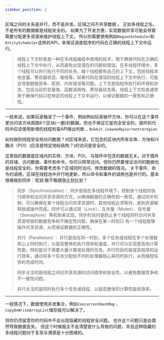 ```yaml
---
sidebar_position: 2
---
```

区域之间的关系是并行，而不是并发。区域之间不共享数据 。 正如多线程之名，不是所有的数据都是线程安全的。 如果为了开发方便，实现数据共享可能会导致需要分配更多资源来维护线程上下文。 所以你需要使用例如`RegionScheduler`和`EntityScheduler`这样的API，来保证调度程序的代码在正确的线程上下文中运行。

>线程上下文检查是一种在多线程编程中使用的技术，用于确保代码在正确的线程上下文中执行，从而避免出现潜在的问题和错误。在多线程环境中，多个线程可以并行执行不同的任务，每个线程都有自己的上下文，包括线程本地变量、寄存器状态、堆栈等。如果代码在错误的线程上下文中执行，可能会导致数据竞争、死锁、内存错误等问题。上下文是指程序执行的环境和状态，包括当前的变量值、函数调用栈、寄存器状态等。线程上下文检查通常用于确保代码只在特定的线程上下文中运行，以保证数据的一致性和正确性。

---

一般来说，如果玩家触发了一个事件，例如例如玩家破坏方块，你可以在这个事件里访问该方块周围8个区块(一圈)的数据。但也不保证它是完全安全的，插件的代码中应该使用新增的线程检查API做出判断... `Bukkit.isownedbycurrentreregion`

如何做到线程安全地访问数据？对区域来说，它包含的区块内所有实体、方块和兴趣点（POI）(应该是特定地标结构？)的访问是安全的。

这里指的数据是区域内的实体、方块、POI， 与插件中包含的数据无关。对于插件的存储、访问数据、事件和命令，你可以照常访问。但你仍然要保证访问的数据也是线程安全的，你需要考虑多个区域同时访问、修改数据的情况。 关于事件、命令的调用，区域在线程池中并行地更新，所以命令和事件的调用也是并行的。基本很难做到同步：死锁:敢不敢跟我比划比划？

>同步（Synchronization）： 同步是指在多线程环境下，控制多个线程的执行顺序和访问共享资源的方式，以确保数据的正确性和一致性。通过同步机制，可以确保在某个线程访问共享资源时，其他线程必须等待，直到资源被释放或操作完成。同步可以通过锁（Lock）、互斥量（Mutex）、信号量（Semaphore）等机制来实现。同步的目的是防止多个线程同时访问共享资源导致的数据竞争和不确定性问题，确保在某一时刻只  有一个线程能够操作共享资源，从而保证数据的正确性。
>
>并行（Parallelism）： 并行是指在同一时刻，多个任务或线程在多个处理器核心上同时执行，以提高整体的执行效率和速度。并行可以实现更高地计算性能，特别是对于需要大量计算或处理的任务。并行的目的是提高程序的运行效率，通过将多个任务分配给不同的处理器核心来同时执行，从而缩短任务的完成时间。
>
>同步关注的是线程之间对共享资源的访问顺序和安全性，以避免数据竞争和不一致性问题。
>
>并行关注的是同时执行多个任务或线程，以提高整体的计算性能和效率。

---
一般情况下，数据使用并发集合，例如`ConcurrentHashMap` 、`CopyOnWriteArrayList`储存就可以解决了。 

但你仍须留意你的代码中不会出现隐藏的线程安全问题。 也许这个问题只是会偶然导致数据丢失。 但这个时候服主不会清楚是什么导致的问题，并且这种隐藏的多线程问题对于复现与溯源是十分困难的。